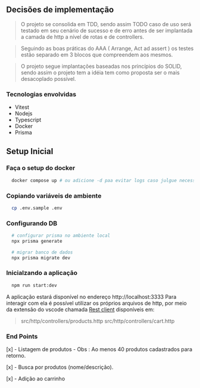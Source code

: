 ## Decisões de implementação

> O projeto se consolida em TDD, sendo assim TODO caso de uso será testado em seu cenário de sucesso e de erro antes de ser implantada a camada de http a nível de rotas e de controllers. 

> Seguindo as boas práticas do AAA ( Arrange, Act ad assert ) os testes estão separado em 3 blocos que compreendem aos mesmos.

> O projeto segue implantações baseadas nos princípios do SOLID, sendo assim o projeto tem a idéia tem como proposta ser o mais desacoplado possível.

### Tecnologias envolvidas

- Vitest
- Nodejs
- Typescript
- Docker
- Prisma

## Setup Inicial

### Faça o setup do docker

```sh
  docker compose up # ou adicione -d paa evitar logs caso julgue necessário
```

### Copiando variáveis de ambiente

```sh
  cp .env.sample .env
```

### Configurando DB

```sh
  # configurar prisma no ambiente local
  npx prisma generate
  
  # migrar banco de dados
  npx prisma migrate dev
```

### Inicialzando a aplicação

```sh
  npm run start:dev
```

A aplicação estará disponível no endereço http://localhost:3333
Para interagir com ela é possível utilizar os próprios arquivos de http, por meio da extensão do vscode chamada [Rest client](https://marketplace.visualstudio.com/items?itemName=humao.rest-client) disponíveis em:

> src/http/controllers/products.http
> src/http/controllers/cart.http

### End Points

 [x] - Listagem de produtos - Obs : Ao menos 40 produtos cadastrados para retorno.

 [x] - Busca por produtos (nome/descrição).
 
 [x] - Adição ao carrinho